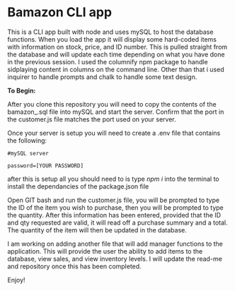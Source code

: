 # Bamazon CLI app

This is a CLI app built with node and uses mySQL to host the database functions. When you load the app it will display some hard-coded items with information on stock, price, and ID number. This is pulled straight from the database and will update each time depending on what you have done in the previous session. I used the columnify npm package to handle sidplaying content in columns on the command line. Other than that i used inquirer to handle prompts and chalk to handle some text design. 

**To Begin:**

After you clone this repository you will need to copy the contents of the bamazon_.sql file into mySQL and start the server. Confirm that the port in the customer.js file matches the port used on your server. 

Once your server is setup you will need to create a .env file that contains the following:

    #mySQL server
    
    password=[YOUR PASSWORD]
    
after this is setup all you should need to is type *npm i* into the terminal to install the dependancies of the package.json file

Open GIT bash and run the customer.js file, you will be prompted to type the ID of the item you wish to purchase, then you will be prompted to type the quantity. After this information has been entered, provided that the ID and qty requested are valid, it will read off a purchase summary and a total. The quantity of the item will then be updated in the database.

I am working on adding another file that will add manager functions to the application. This will provide the user the ability to add items to the database, view sales, and view inventory levels. I will update the read-me and repository once this has been completed.

Enjoy!
